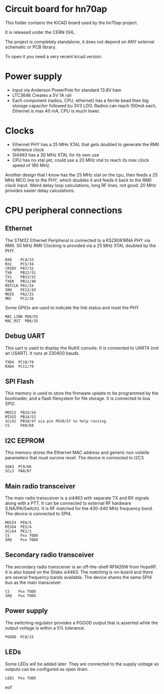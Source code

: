 Circuit board for hn70ap
========================

This folder contains the KiCAD board used by the hn70ap project.

It is released under the CERN OHL.

The project is completely standalone, it does not depend on ANY external schematic or PCB library.

To open it you need a very recent kicad version.

Power supply
============
 * Input via Anderson PowerPole for standard 13.8V ham
 * LTC3646 Creates a 5V 1A rail
 * Each component (radios, CPU, ethernet) has a ferrite bead then big storage capacitor followed bu 3V3 LDO. Radios can reach 100mA each, Ethernet is max 40 mA, CPU is much lower.
 
Clocks
======
 * Ethernet PHY has a 25 MHx XTAL that gets doubled to generate the RMII reference clock
 * SI4463 has a 30 MHz XTAL for its own use
 * CPU has no xtal yet, could use a 20 MHz xtal to reach its max clock speed of 180 MHz.

Another design that I know has the 25 MHz xtal on the cpu, then feeds a 25 MHz MCO line to the PHY, which doubles it and feeds it back to the RMII clock input. Weird delay loop calculations, long RF lines, not good. 20 MHz provides easier delay calculations.

CPU peripheral connections
==========================

Ethernet
--------

The STM32 Ethernet Peripheral is connected to a KSZ8081RNA PHY via RMII. 50 MHz RMII Clocking is provided via a 25 MHz XTAL doubled by the PHY.
```
RX0    PC4/33
RX1    PC5/34
CRSDV  PA7/32
TX0    PB12/51
TX1    PB13/52
TXEN   PB11/48
REFCLK PA1/24
IRQ    PE12/43
MDIO   PA2/25
MDC    PC1/16
```

Some GPIOs are used to indicate the link status and reset the PHY
```
MAC_LINK PD8/55
MAC_RST  PB0/35
```

Debug UART
----------
This uart is used to display the NuttX console. It is connected to UART4 (not an USART). It runs at 230400 bauds.

```
TXD4  PC10/78
RXD4  PC11/79
```

SPI Flash
---------
This memory is used to store the firmware update to be programmed by the bootloader, and a flash filesystem for file storage. It is connected to bus SPI2.
```
MOSI2  PB15/54
MISO2  PB14/53
SCLK2  PB10/47 via pin PD10/57 to help routing
CS     PA9/68
```

I2C EEPROM
----------
This memory stores the Ethernet MAC address and generic non volatile parameters that must survive reset. The device is connected to I2C3.
```
SDA3  PC9/66
SCL3  PA8/67
```

Main radio transceiver
----------------------
The main radio transceiver is a si4463 with separate TX and RX signals along with a PTT. It can be connected to external RF hardware (LNA/PA/Switch). It is RF matched for the 430-440 MHz frequency band. The device is connected to SPI4.
```
MOSI4  PE6/5
MISO4  PE5/4
SCLK4  PE2/1
CS     Pxx TODO
IRQ    Pxx TODO
```

Secondary radio transceiver
---------------------------
The secondary radio transceiver is an off-the-shelf RFM26W from HopeRF. It is also based on the Silabs si4463. The matching is on-board and there are several frequency bands available. The device shares the same SPI4 bus as the main transceiver
```
CS    Pxx TODO
IRQ   Pxx TODO
```
Power supply
------------
The switching regulator provides a PGOOD output that is asserted while the output voltage is within a 5% tolerance.
```
PGOOD  PC0/15
```

LEDs
----
Some LEDs will be added later. They are connected to the supply voltage so outputs can be configured as open drain.
```
LED1  Pxx TODO
```

eof
